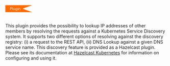 

<img src="../images/Plugin_New.png" alt="Kubernetes Plugin" height="22" width="84">
<br></br>

This plugin provides the possibility to lookup IP addresses of other members by resolving the requests against a Kubernetes Service Discovery system. It supports two different options of resolving against the discovery registry: (i) a request to the REST API, (ii) DNS Lookup against a given DNS service name. This discovery feature is provided as a Hazelcast plugin. Please see its documentation at <a href="https://github.com/hazelcast/hazelcast-kubernetes/blob/master/README.adoc" target="_blank">Hazelcast Kubernetes</a> for information on configuring and using it.